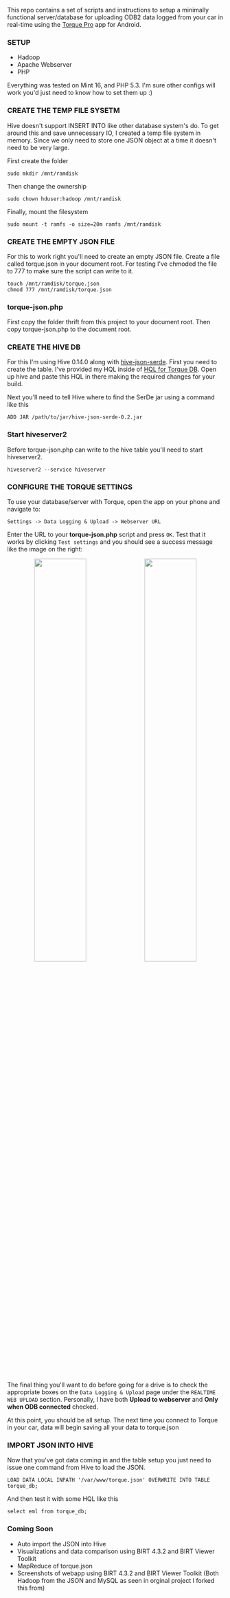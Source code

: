 This repo contains a set of scripts and instructions to setup a minimally functional server/database for uploading ODB2 data logged from your car in real-time using the [Torque Pro](https://play.google.com/store/apps/details?id=org.prowl.torque) app for Android.

### SETUP ###

  * Hadoop
  * Apache Webserver
  * PHP

Everything was tested on Mint 16, and PHP 5.3.  I'm sure other configs will work you'd just need to know how to set them up :)

### CREATE THE TEMP FILE SYSETM ###
Hive doesn't support INSERT INTO like other database system's do.  To get around this and save unnecessary IO, I created a temp file system 
in memory.  Since we only need to store one JSON object at a time it doesn't need to be very large.

First create the folder

```
sudo mkdir /mnt/ramdisk
```

Then change the ownership

```
sudo chown hduser:hadoop /mnt/ramdisk
```

Finally, mount the filesystem

```
sudo mount -t ramfs -o size=20m ramfs /mnt/ramdisk
```

### CREATE THE EMPTY JSON FILE ###

For this to work right you'll need to create an empty JSON file.  Create a file called torque.json in your document root.  For testing I've chmoded the file to 777 to make sure the script can write to it.

```
touch /mnt/ramdisk/torque.json
chmod 777 /mnt/ramdisk/torque.json
```

### torque-json.php ###
First copy the folder thrift from this project to your document root.  Then copy torque-json.php to the document root.

### CREATE THE HIVE DB ###
For this I'm using Hive 0.14.0 along with [hive-json-serde](https://code.google.com/p/hive-json-serde/wiki/GettingStarted).  First you need to create the table.  I've provided my HQL inside of [HQL for Torque DB](HQL%20for%20Torque%20DB.txt).  Open up hive and paste this HQL in there making the required changes for your build.

Next you'll need to tell Hive where to find the SerDe jar using a command like this

```
ADD JAR /path/to/jar/hive-json-serde-0.2.jar
```

### Start hiveserver2 ###
Before torque-json.php can write to the hive table you'll need to start hiveserver2.

```
hiveserver2 --service hiveserver
```

### CONFIGURE THE TORQUE SETTINGS ###


To use your database/server with Torque, open the app on your phone and navigate to:

```
Settings -> Data Logging & Upload -> Webserver URL
```

Enter the URL to your **torque-json.php** script and press `OK`. Test that it works by clicking `Test settings` and you should see a success message like the image on the right:

<div align="center" style="padding-bottom:15px;"><img src="http://i63.photobucket.com/albums/h148/kristopher_clark1/Work/Screenshot_2014-04-25-10-08-47_zps642b4f91.png" width="49%" align="left"></img><img src="https://storage.googleapis.com/torque_github/torque_test_passed.png" width="49%" align="right"></img></div>

The final thing you'll want to do before going for a drive is to check the appropriate boxes on the `Data Logging & Upload` page under the `REALTIME WEB UPLOAD` section. Personally, I have both **Upload to webserver** and **Only when ODB connected** checked.

At this point, you should be all setup. The next time you connect to Torque in your car, data will begin saving all your data to torque.json

### IMPORT JSON INTO HIVE ###
Now that you've got data coming in and the table setup you just need to issue one command from Hive to load the JSON.

```
LOAD DATA LOCAL INPATH '/var/www/torque.json' OVERWRITE INTO TABLE torque_db;
```

And then test it with some HQL like this

```
select eml from torque_db;
```

### Coming Soon ###
  * Auto import the JSON into Hive
  * Visualizations and data comparison using BIRT 4.3.2 and BIRT Viewer Toolkit
  * MapReduce of torque.json
  * Screenshots of webapp using BIRT 4.3.2 and BIRT Viewer Toolkit (Both Hadoop from the JSON and MySQL as seen in orginal project I forked this from)
